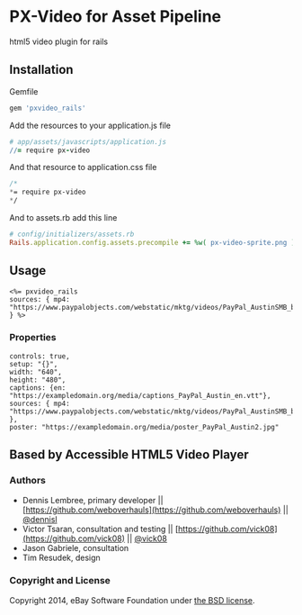 # PX-Video for Asset Pipeline

html5 video plugin for rails

## Installation

Gemfile

```ruby
gem 'pxvideo_rails'
```

Add the resources to your application.js file

```coffeescript
# app/assets/javascripts/application.js
//= require px-video
```

And that resource to application.css file

```sass
/*
*= require px-video
*/
```

And to assets.rb add this line

```ruby
# config/initializers/assets.rb
Rails.application.config.assets.precompile += %w( px-video-sprite.png )
```

## Usage

```erb
<%= pxvideo_rails
sources: { mp4: "https://www.paypalobjects.com/webstatic/mktg/videos/PayPal_AustinSMB_baseline.mp4" } %>
```

### Properties

```erb
controls: true,
setup: "{}",
width: "640",
height: "480",
captions: {en: "https://exampledomain.org/media/captions_PayPal_Austin_en.vtt"},
sources: { mp4: "https://www.paypalobjects.com/webstatic/mktg/videos/PayPal_AustinSMB_baseline.mp4" },
poster: "https://exampledomain.org/media/poster_PayPal_Austin2.jpg"
```


## Based by Accessible HTML5 Video Player

### Authors
- Dennis Lembree, primary developer || [https://github.com/weboverhauls](https://github.com/weboverhauls) || [@dennisl](https://twitter.com/dennisl)
- Victor Tsaran, consultation and testing || [https://github.com/vick08](https://github.com/vick08) || [@vick08](https://twitter.com/vick08)
- Jason Gabriele, consultation
- Tim Resudek, design

### Copyright and License
Copyright 2014, eBay Software Foundation under [the BSD license](LICENSE.md).